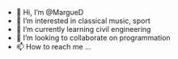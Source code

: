 - 👋 Hi, I’m @MargueD
- 👀 I’m interested in classical music, sport
- 🌱 I’m currently learning civil engineering
- 💞️ I’m looking to collaborate on programmation
- 📫 How to reach me ...

<!---
MargueD/MargueD is a ✨ special ✨ repository because its `README.md` (this file) appears on your GitHub profile.
You can click the Preview link to take a look at your changes.
--->
